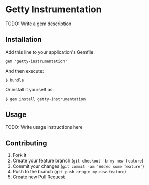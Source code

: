 # Getty Instrumentation

TODO: Write a gem description

## Installation

Add this line to your application's Gemfile:

    gem 'getty-instrumentation'

And then execute:

    $ bundle

Or install it yourself as:

    $ gem install getty-instrumentation

## Usage

TODO: Write usage instructions here

## Contributing

1. Fork it
2. Create your feature branch (`git checkout -b my-new-feature`)
3. Commit your changes (`git commit -am 'Added some feature'`)
4. Push to the branch (`git push origin my-new-feature`)
5. Create new Pull Request

